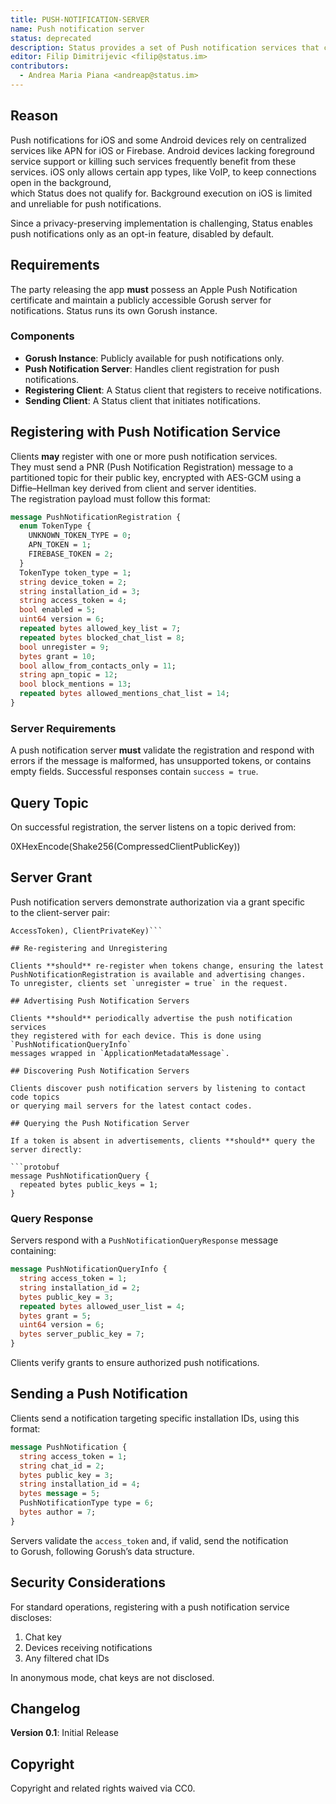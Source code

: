 ```yaml
---
title: PUSH-NOTIFICATION-SERVER
name: Push notification server
status: deprecated
description: Status provides a set of Push notification services that can be used to achieve this functionality.
editor: Filip Dimitrijevic <filip@status.im>
contributors:
  - Andrea Maria Piana <andreap@status.im>
---
```


## Reason

Push notifications for iOS and some Android devices rely on centralized services
like APN for iOS or Firebase.
Android devices lacking foreground service support
or killing such services frequently benefit from these services.
iOS only allows certain app types, like VoIP,
to keep connections open in the background,  
which Status does not qualify for.
Background execution on iOS is limited and unreliable for push notifications.

Since a privacy-preserving implementation is challenging,
Status enables push notifications only as an opt-in feature, disabled by default.

## Requirements

The party releasing the app **must** possess an Apple Push Notification certificate
and maintain a publicly accessible Gorush server for notifications.
Status runs its own Gorush instance.

### Components

- **Gorush Instance**: Publicly available for push notifications only.
- **Push Notification Server**: Handles client registration for push notifications.
- **Registering Client**: A Status client that registers to receive notifications.
- **Sending Client**: A Status client that initiates notifications.

## Registering with Push Notification Service

Clients **may** register with one or more push notification services.  
They must send a PNR (Push Notification Registration) message
to a partitioned topic for their public key,
encrypted with AES-GCM using a Diffie–Hellman key derived from client
and server identities.  
The registration payload must follow this format:

```protobuf
message PushNotificationRegistration {
  enum TokenType {
    UNKNOWN_TOKEN_TYPE = 0;
    APN_TOKEN = 1;
    FIREBASE_TOKEN = 2;
  }
  TokenType token_type = 1;
  string device_token = 2;
  string installation_id = 3;
  string access_token = 4;
  bool enabled = 5;
  uint64 version = 6;
  repeated bytes allowed_key_list = 7;
  repeated bytes blocked_chat_list = 8;
  bool unregister = 9;
  bytes grant = 10;
  bool allow_from_contacts_only = 11;
  string apn_topic = 12;
  bool block_mentions = 13;
  repeated bytes allowed_mentions_chat_list = 14;
}
```

### Server Requirements

A push notification server **must** validate the registration
and respond with errors if the message is malformed,
has unsupported tokens, or contains empty fields.
Successful responses contain `success = true`.

## Query Topic

On successful registration, the server listens on a topic derived from:

0XHexEncode(Shake256(CompressedClientPublicKey))

## Server Grant

Push notification servers demonstrate authorization via a grant specific  
to the client-server pair:

```Signature(Keccak256(CompressedClientPublicKey . CompressedServerPublicKey .
AccessToken), ClientPrivateKey)```

## Re-registering and Unregistering

Clients **should** re-register when tokens change, ensuring the latest  
PushNotificationRegistration is available and advertising changes.  
To unregister, clients set `unregister = true` in the request.

## Advertising Push Notification Servers

Clients **should** periodically advertise the push notification services  
they registered with for each device. This is done using `PushNotificationQueryInfo`
messages wrapped in `ApplicationMetadataMessage`.

## Discovering Push Notification Servers

Clients discover push notification servers by listening to contact code topics  
or querying mail servers for the latest contact codes.

## Querying the Push Notification Server

If a token is absent in advertisements, clients **should** query the server directly:

```protobuf
message PushNotificationQuery {
  repeated bytes public_keys = 1;
}
```

### Query Response

Servers respond with a `PushNotificationQueryResponse` message containing:

```protobuf
message PushNotificationQueryInfo {
  string access_token = 1;
  string installation_id = 2;
  bytes public_key = 3;
  repeated bytes allowed_user_list = 4;
  bytes grant = 5;
  uint64 version = 6;
  bytes server_public_key = 7;
}
```

Clients verify grants to ensure authorized push notifications.

## Sending a Push Notification

Clients send a notification targeting specific installation IDs, using this format:

```protobuf
message PushNotification {
  string access_token = 1;
  string chat_id = 2;
  bytes public_key = 3;
  string installation_id = 4;
  bytes message = 5;
  PushNotificationType type = 6;
  bytes author = 7;
}
```

Servers validate the `access_token` and, if valid, send the notification  
to Gorush, following Gorush’s data structure.

## Security Considerations

For standard operations, registering with a push notification service discloses:

1. Chat key
2. Devices receiving notifications
3. Any filtered chat IDs

In anonymous mode, chat keys are not disclosed.

## Changelog

**Version 0.1**: Initial Release

## Copyright

Copyright and related rights waived via CC0.
